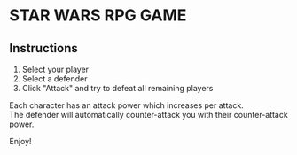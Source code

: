 # STAR WARS RPG GAME

Instructions
------------------------------
1. Select your player
2. Select a defender 
3. Click "Attack" and try to defeat all remaining players

Each character has an attack power which increases per attack.  
The defender will automatically counter-attack you with their counter-attack power.

Enjoy!

